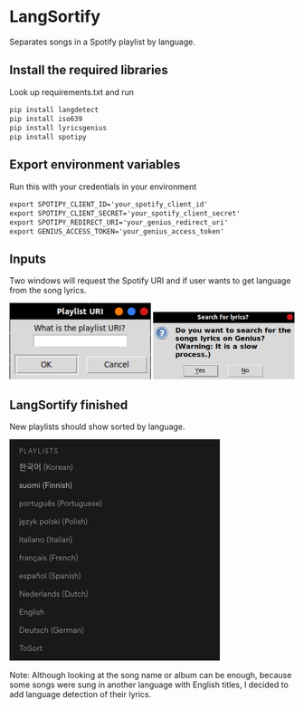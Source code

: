 # LangSortify
Separates songs in a Spotify playlist by language.

## Install the required libraries
Look up requirements.txt and run
```console
pip install langdetect
pip install iso639
pip install lyricsgenius
pip install spotipy
```

## Export environment variables
Run this with your credentials in your environment
```console
export SPOTIPY_CLIENT_ID='your_spotify_client_id'
export SPOTIPY_CLIENT_SECRET='your_spotify_client_secret'
export SPOTIPY_REDIRECT_URI='your_genius_redirect_uri'
export GENIUS_ACCESS_TOKEN='your_genius_access_token'
```
## Inputs
Two windows will request the Spotify URI and if user wants to get language from the song lyrics.

<img src="/screenshots/spotify_uri.png" alt="Spotify URI window." width="250"/>

<img src="/screenshots/genius_window.png" alt="Genius search window." width="250"/>

## LangSortify finished
New playlists should show sorted by language.

![Sorted playlists.](/screenshots/sorted_playlists.png?raw=true)

Note: Although looking at the song name or album can be enough, because some songs were sung in another language with English titles, I decided to add language detection of their lyrics.
